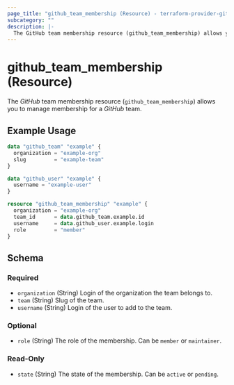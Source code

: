 ```yaml
---
page_title: "github_team_membership (Resource) - terraform-provider-github"
subcategory: ""
description: |-
  The GitHub team membership resource (github_team_membership) allows you to manage membership for a GitHub team.
---
```


# github_team_membership (Resource)

The _GitHub_ team membership resource (`github_team_membership`) allows you to manage membership for a _GitHub_ team.

## Example Usage

```terraform
data "github_team" "example" {
  organization = "example-org"
  slug         = "example-team"
}

data "github_user" "example" {
  username = "example-user"
}

resource "github_team_membership" "example" {
  organization = "example-org"
  team_id      = data.github_team.example.id
  username     = data.github_user.example.login
  role         = "member"
}
```

<!-- schema generated by tfplugindocs -->
## Schema

### Required

- `organization` (String) Login of the organization the team belongs to.
- `team` (String) Slug of the team.
- `username` (String) Login of the user to add to the team.

### Optional

- `role` (String) The role of the membership. Can be `member` or `maintainer`.

### Read-Only

- `state` (String) The state of the membership. Can be `active` or `pending`.
